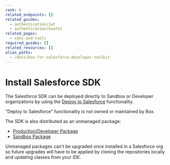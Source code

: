 ```yaml
---
rank: 6
related_endpoints: []
related_guides:
  - authentication/jwt
  - authentication/oauth2
related_pages:
  - sdks-and-tools
required_guides: []
related_resources: []
alias_paths:
  - /docs/box-for-salesforce-developer-toolkit
---
```


# Install Salesforce SDK

The Salesforce SDK can be deployed directly to Sandbox or Developer
organizations by using the [Deploy to Salesforce][deploy_salesforce]
functionality.

<Message type='notice'>
  "Deploy to Salesforce" functionality is not owned or maintained by Box.
</Message>

The SDK is also distributed as an unmanaged package:

- [Production/Developer Package][salesforce_pkg_prod]
- [Sandbox Package][salesforce_pkg_sandbox]

<Message type='warning'>
  Unmanaged packages can't be upgraded once installed in a Salesforce org so
  future upgrades will have to be applied by cloning the repositories locally
  and updating classes from your IDE.
</Message>

[deploy_salesforce]: https://githubsfdeploy.herokuapp.com/?owner=box&repo=box-salesforce-sdk
[salesforce_pkg_prod]: https://cloud.box.com/Box-Apex-SDK
[salesforce_pkg_sandbox]: https://cloud.box.com/Box-Apex-SDK-Sandbox

